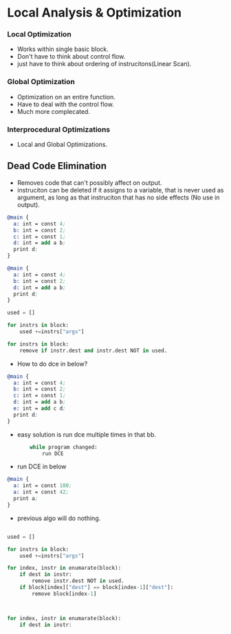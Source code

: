 # Local Analysis & Optimization

### Local Optimization

- Works within single basic block.
- Don't have to think about control flow.
- just have to think about ordering of instrucitons(Linear Scan).

### Global Optimization

- Optimization on an entire function.
- Have to deal with the control flow.
- Much more complecated.

### Interprocedural Optimizations

- Local and Global Optimizations.


## Dead Code Elimination

- Removes code that can't possibly affect on output.
- instruciton can be deleted if it assigns to a variable, that is never used as argument,
  as long as that instruciton that has no side effects (No use in output).


```llvm
@main {
  a: int = const 4;
  b: int = const 2;
  c: int = const 1;
  d: int = add a b;
  print d;
}

@main {
  a: int = const 4;
  b: int = const 2;
  d: int = add a b;
  print d;
}

```

```python
used = []

for instrs in block:
    used +=instrs["args"]

for instrs in block:
    remove if instr.dest and instr.dest NOT in used.

```

- How to do dce in below?

```llvm
@main {
  a: int = const 4;
  b: int = const 2;
  c: int = const 1;
  d: int = add a b;
  e: int = add c d;
  print d;
}
```

- easy solution is run dce multiple times in that bb.

    ```python
        while program changed:
            run DCE
    ```

- run DCE in below

```llvm
@main {
  a: int = const 100;
  a: int = const 42;
  print a;
}
```
- previous algo will do nothing.

```python

used = []

for instrs in block:
    used +=instrs["args"]

for index, instr in enumarate(block):
    if dest in instr:
        remove instr.dest NOT in used.
    if block[index]["dest"] == block[index-1]["dest"]:
        remove block[index-1]



for index, instr in enumarate(block):
    if dest in instr:
        

```
